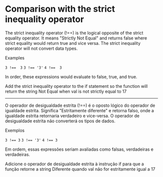 # Comparison with the strict inequality operator

The strict inequality operator (!==) is the logical opposite of the strict equality operator. It means "Strictly Not Equal" and returns false where strict equality would return true and vice versa. The strict inequality operator will not convert data types.

Examples

`3 !==  3`
`3 !== '3'`
`4 !==  3`

In order, these expressions would evaluate to false, true, and true.

Add the strict inequality operator to the if statement so the function will return the string Not Equal when val is not strictly equal to 17

---

O operador de desigualdade estrita (!==) é o oposto lógico do operador de igualdade estrita. Significa "Estritamente diferente" e retorna falso, onde a igualdade estrita retornaria verdadeiro e vice-versa. O operador de desigualdade estrita não converterá os tipos de dados.

Exemplos

`3 !== 3`
`3 !== '3'`
`4 !== 3`

Em ordem, essas expressões seriam avaliadas como falsas, verdadeiras e verdadeiras.

Adicione o operador de desigualdade estrita à instrução if para que a função retorne a string Diferente quando val não for estritamente igual a 17